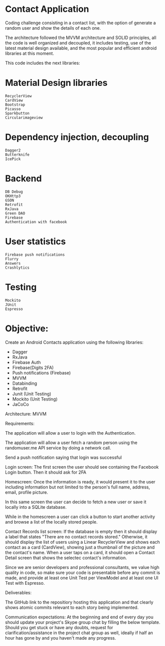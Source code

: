 # Contact Application

Coding challenge consisting in a contact list, with the option of generate a random user and show the details of each one.

The architecture followed the MVVM architecture and SOLID principles, all the code is well organized and decoupled, it includes testing, use of the latest material design available, and the most popular and efficient android libraries at this moment.

This code includes the next libraries:

# Material Design libraries
    RecyclerView
    CardView
    Bootstrap
    Picasso
    Sparkbutton
    Circularimageview
    
# Dependency injection, decoupling

    Dagger2
    Butterknife
    IcePick

# Backend

    DB Debug
    OKHttp3
    GSON
    Retrofit
    RxJava
    Green DAO
    Firebase
    Authentication with facebook

# User statistics

    Firebase push notifications
    Flurry
    Answers
    Crashlytics

# Testing

    Mockito
    JUnit
    Espresso
    
    
    
# Objective: 
Create an Android Contacts application using the following libraries:
- Dagger
- RxJava
- Firebase Auth
- Firebase(Digits 2FA)
- Push notifications (Firebase)
- MVVM
- Databinding
- Retrofit
- Junit (Unit Testing)
- Mockito (Unit Testing)
- JaCoCo

Architecture: MVVM

Requirements: 

The application will allow a user to login with the Authentication.

The application will allow a user fetch a random person using the randomuser.me API service by doing a network call. 

Send a push notification saying that login was successful 

Login screen:
The first screen the user should see containing the Facebook Login button.
Then it should ask for 2FA

Homescreen:
Once the information is ready, it would present it to the user including information but not limited to the person's full name, address, email, profile picture.

In this same screen the user can decide to fetch a new user or save it locally into a SQLite database.

While in the homescreen a user can click a button to start another activity and browse a list of the locally stored people.

Contact Records list screen:
If the database is empty then it should display a label that states "There are no contact records stored."
Otherwise, it should display the list of users using a Linear RecyclerView and shows each contact as a card (CardView), showing just a thumbnail of the picture and the contact's name.
When a user taps on a card, it should open a Contact Detail screen that shows the selectec contact's information.

Since we are senior developers and professional consultants, we value high quality in code, so make sure your code is presentable before any commit is made, and provide at least one Unit Test per ViewModel and at least one UI Test with Espresso. 

Deliverables: 

The GitHub link to the repositiory hosting this application and that clearly shows atomic commits relevant to each story being implemented. 

Communication expectations: 
At the beginning and end of every day you should update your project's Skype group chat by filling the below template.
Should you get stuck or have any doubts, request for clarification/assistance in the project chat group as well, ideally if half an hour has gone by and you haven't made any progress.


